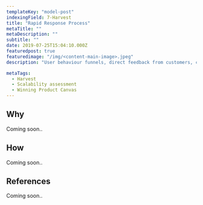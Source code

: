 ```yaml
---
templateKey: "model-post"
indexingField: 7-Harvest
title: "Rapid Response Process"
metaTitle: ""
metaDescription: ""
subtitle: ""
date: 2019-07-25T15:04:10.000Z
featuredpost: true
featuredimage: "/img/<content-main-image>.jpeg"
description: "User behaviour funnels, direct feedback from customers, competitor insider information analysis, analysis of market trends."

metaTags:
  - Harvest
  - Scalability assessment
  - Winning Product Canvas
---
```



## Why
Coming soon..

## How
Coming soon..

## References
Coming soon..

